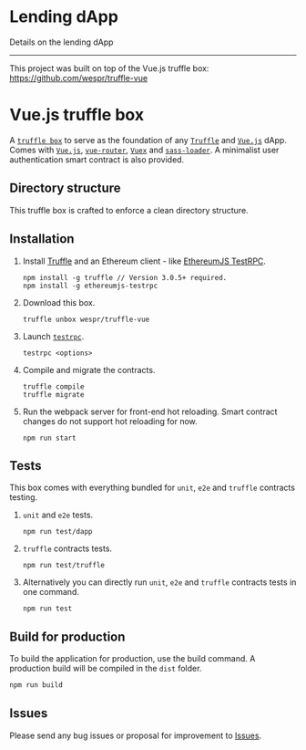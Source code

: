 # Lending dApp

Details on the lending dApp

------------------------------------

This project was built on top of the Vue.js truffle box: https://github.com/wespr/truffle-vue

# Vue.js truffle box

A [`truffle box`](http://truffleframework.com/boxes/) to serve as the foundation of any [`Truffle`](http://truffleframework.com) and [`Vue.js`](https://vuejs.org/) dApp. Comes with [`Vue.js`](https://vuejs.org/), [`vue-router`](https://router.vuejs.org/en/), [`Vuex`](https://vuex.vuejs.org/en/intro.html) and [`sass-loader`](https://github.com/webpack-contrib/sass-loader). A minimalist user authentication smart contract is also provided.

## Directory structure

This truffle box is crafted to enforce a clean directory structure.

## Installation

1. Install [Truffle](http://truffleframework.com) and an Ethereum client - like [EthereumJS TestRPC](https://github.com/ethereumjs/testrpc).
	```
	npm install -g truffle // Version 3.0.5+ required.
	npm install -g ethereumjs-testrpc
	```

2. Download this box.
	```
	truffle unbox wespr/truffle-vue
	```
3. Launch [`testrpc`](https://github.com/ethereumjs/testrpc).
	```
	testrpc <options>
	```

4. Compile and migrate the contracts.
	```
	truffle compile
	truffle migrate
	```

4. Run the webpack server for front-end hot reloading. Smart contract changes do not support hot reloading for now.
	```
	npm run start
	```
    
## Tests
This box comes with everything bundled for `unit`, `e2e` and `truffle` contracts testing.

1. `unit` and `e2e` tests.
	```
	npm run test/dapp
	```

2. `truffle` contracts tests.
	```
	npm run test/truffle
	```

3. Alternatively you can directly run `unit`, `e2e` and `truffle` contracts tests in one command.
	```
	npm run test
	```

## Build for production
To build the application for production, use the build command. A production build will be compiled in the `dist` folder.
```javascript
npm run build
```

## Issues

Please send any bug issues or proposal for improvement to [Issues](https://github.com/wespr/truffle-vue/issues).